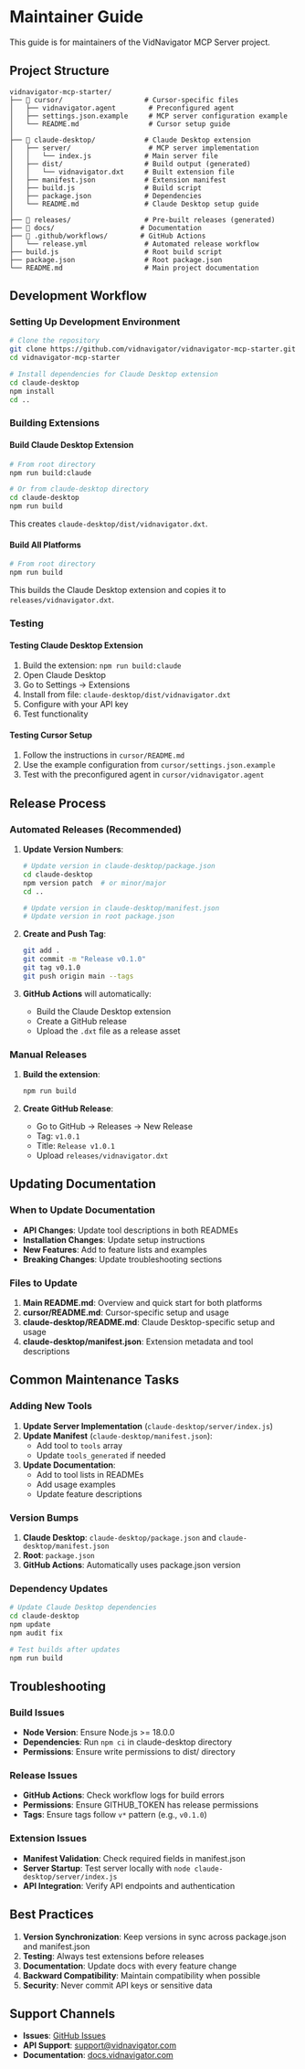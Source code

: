# Maintainer Guide

This guide is for maintainers of the VidNavigator MCP Server project.

## Project Structure

```
vidnavigator-mcp-starter/
├── 📁 cursor/                    # Cursor-specific files
│   ├── vidnavigator.agent        # Preconfigured agent
│   ├── settings.json.example     # MCP server configuration example
│   └── README.md                 # Cursor setup guide
│
├── 📁 claude-desktop/            # Claude Desktop extension
│   ├── server/                   # MCP server implementation
│   │   └── index.js             # Main server file
│   ├── dist/                    # Build output (generated)
│   │   └── vidnavigator.dxt     # Built extension file
│   ├── manifest.json            # Extension manifest
│   ├── build.js                 # Build script
│   ├── package.json             # Dependencies
│   └── README.md                # Claude Desktop setup guide
│
├── 📁 releases/                  # Pre-built releases (generated)
├── 📁 docs/                     # Documentation
├── 📁 .github/workflows/        # GitHub Actions
│   └── release.yml              # Automated release workflow
├── build.js                     # Root build script
├── package.json                 # Root package.json
└── README.md                    # Main project documentation
```

## Development Workflow

### Setting Up Development Environment

```bash
# Clone the repository
git clone https://github.com/vidnavigator/vidnavigator-mcp-starter.git
cd vidnavigator-mcp-starter

# Install dependencies for Claude Desktop extension
cd claude-desktop
npm install
cd ..
```

### Building Extensions

#### Build Claude Desktop Extension
```bash
# From root directory
npm run build:claude

# Or from claude-desktop directory
cd claude-desktop
npm run build
```

This creates `claude-desktop/dist/vidnavigator.dxt`.

#### Build All Platforms
```bash
# From root directory
npm run build
```

This builds the Claude Desktop extension and copies it to `releases/vidnavigator.dxt`.

### Testing

#### Testing Claude Desktop Extension
1. Build the extension: `npm run build:claude`
2. Open Claude Desktop
3. Go to Settings → Extensions
4. Install from file: `claude-desktop/dist/vidnavigator.dxt`
5. Configure with your API key
6. Test functionality

#### Testing Cursor Setup
1. Follow the instructions in `cursor/README.md`
2. Use the example configuration from `cursor/settings.json.example`
3. Test with the preconfigured agent in `cursor/vidnavigator.agent`

## Release Process

### Automated Releases (Recommended)

1. **Update Version Numbers**:
   ```bash
   # Update version in claude-desktop/package.json
   cd claude-desktop
   npm version patch  # or minor/major
   cd ..
   
   # Update version in claude-desktop/manifest.json
   # Update version in root package.json
   ```

2. **Create and Push Tag**:
   ```bash
   git add .
   git commit -m "Release v0.1.0"
   git tag v0.1.0
   git push origin main --tags
   ```

3. **GitHub Actions** will automatically:
   - Build the Claude Desktop extension
   - Create a GitHub release
   - Upload the `.dxt` file as a release asset

### Manual Releases

1. **Build the extension**:
   ```bash
   npm run build
   ```

2. **Create GitHub Release**:
   - Go to GitHub → Releases → New Release
   - Tag: `v1.0.1`
   - Title: `Release v1.0.1`
   - Upload `releases/vidnavigator.dxt`

## Updating Documentation

### When to Update Documentation

- **API Changes**: Update tool descriptions in both READMEs
- **Installation Changes**: Update setup instructions
- **New Features**: Add to feature lists and examples
- **Breaking Changes**: Update troubleshooting sections

### Files to Update

1. **Main README.md**: Overview and quick start for both platforms
2. **cursor/README.md**: Cursor-specific setup and usage
3. **claude-desktop/README.md**: Claude Desktop-specific setup and usage
4. **claude-desktop/manifest.json**: Extension metadata and tool descriptions

## Common Maintenance Tasks

### Adding New Tools

1. **Update Server Implementation** (`claude-desktop/server/index.js`)
2. **Update Manifest** (`claude-desktop/manifest.json`):
   - Add tool to `tools` array
   - Update `tools_generated` if needed
3. **Update Documentation**:
   - Add to tool lists in READMEs
   - Add usage examples
   - Update feature descriptions

### Version Bumps

1. **Claude Desktop**: `claude-desktop/package.json` and `claude-desktop/manifest.json`
2. **Root**: `package.json`
3. **GitHub Actions**: Automatically uses package.json version

### Dependency Updates

```bash
# Update Claude Desktop dependencies
cd claude-desktop
npm update
npm audit fix

# Test builds after updates
npm run build
```

## Troubleshooting

### Build Issues

- **Node Version**: Ensure Node.js >= 18.0.0
- **Dependencies**: Run `npm ci` in claude-desktop directory
- **Permissions**: Ensure write permissions to dist/ directory

### Release Issues

- **GitHub Actions**: Check workflow logs for build errors
- **Permissions**: Ensure GITHUB_TOKEN has release permissions
- **Tags**: Ensure tags follow `v*` pattern (e.g., `v0.1.0`)

### Extension Issues

- **Manifest Validation**: Check required fields in manifest.json
- **Server Startup**: Test server locally with `node claude-desktop/server/index.js`
- **API Integration**: Verify API endpoints and authentication

## Best Practices

1. **Version Synchronization**: Keep versions in sync across package.json and manifest.json
2. **Testing**: Always test extensions before releases
3. **Documentation**: Update docs with every feature change
4. **Backward Compatibility**: Maintain compatibility when possible
5. **Security**: Never commit API keys or sensitive data

## Support Channels

- **Issues**: [GitHub Issues](https://github.com/vidnavigator/vidnavigator-mcp-starter/issues)
- **API Support**: support@vidnavigator.com
- **Documentation**: [docs.vidnavigator.com](https://docs.vidnavigator.com)